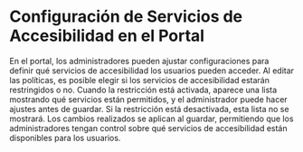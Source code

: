 # Configuración de Servicios de Accesibilidad en el Portal​

En el portal, los administradores pueden ajustar configuraciones para definir qué servicios de accesibilidad los usuarios pueden acceder. Al editar las políticas, es posible elegir si los servicios de accesibilidad estarán restringidos o no. Cuando la restricción está activada, aparece una lista mostrando qué servicios están permitidos, y el administrador puede hacer ajustes antes de guardar. Si la restricción está desactivada, esta lista no se mostrará. Los cambios realizados se aplican al guardar, permitiendo que los administradores tengan control sobre qué servicios de accesibilidad están disponibles para los usuarios.
